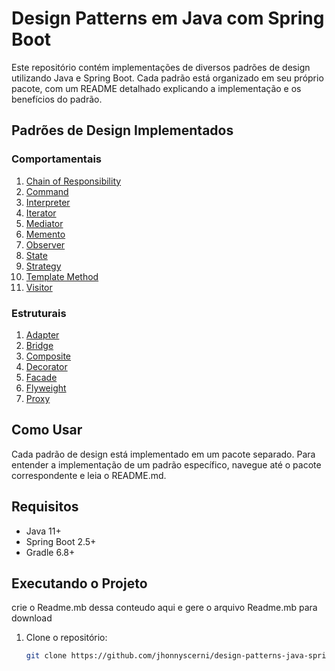 # Design Patterns em Java com Spring Boot

Este repositório contém implementações de diversos padrões de design utilizando Java e Spring Boot. Cada padrão está organizado em seu próprio pacote, com um README detalhado explicando a implementação e os benefícios do padrão.

## Padrões de Design Implementados

### Comportamentais
1. [Chain of Responsibility](src/main/java/br/com/designpattern/comportamentais/chainofresponsibility/README.md)
2. [Command](src/main/java/br/com/designpattern/comportamentais/command/README.md)
3. [Interpreter](src/main/java/br/com/designpattern/comportamentais/interpreter/README.md)
4. [Iterator](src/main/java/br/com/designpattern/comportamentais/iterator/README.md)
5. [Mediator](src/main/java/br/com/designpattern/comportamentais/mediator/README.md)
6. [Memento](src/main/java/br/com/designpattern/comportamentais/memento/README.md)
7. [Observer](src/main/java/br/com/designpattern/comportamentais/observer/README.md)
8. [State](src/main/java/br/com/designpattern/comportamentais/state/README.md)
9. [Strategy](src/main/java/br/com/designpattern/comportamentais/strategy/README.md)
10. [Template Method](src/main/java/br/com/designpattern/comportamentais/templatemethod/README.md)
11. [Visitor](src/main/java/br/com/designpattern/comportamentais/visitor/README.md)

### Estruturais
1. [Adapter](src/main/java/br/com/designpattern/estruturais/adapter/README.md)
2. [Bridge](src/main/java/br/com/designpattern/estruturais/bridge/README.md)
3. [Composite](src/main/java/br/com/designpattern/estruturais/composite/README.md)
4. [Decorator](src/main/java/br/com/designpattern/estruturais/decorator/README.md)
5. [Facade](src/main/java/br/com/designpattern/estruturais/facade/README.md)
6. [Flyweight](src/main/java/br/com/designpattern/estruturais/flyweight/README.md)
7. [Proxy](src/main/java/br/com/designpattern/estruturais/proxy/README.md)

## Como Usar

Cada padrão de design está implementado em um pacote separado. Para entender a implementação de um padrão específico, navegue até o pacote correspondente e leia o README.md.

## Requisitos

- Java 11+
- Spring Boot 2.5+
- Gradle 6.8+

## Executando o Projeto
crie o Readme.mb dessa conteudo aqui  e gere o arquivo Readme.mb para download


1. Clone o repositório:
   ```sh
   git clone https://github.com/jhonnyscerni/design-patterns-java-spring.git